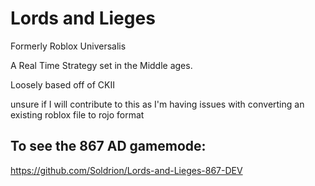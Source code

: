# Lords and Lieges
 Formerly Roblox Universalis
 
A Real Time Strategy set in the Middle ages. 

Loosely based off of CKII


unsure if I will contribute to this as I'm having issues with converting an existing roblox file to rojo format

## To see the 867 AD gamemode:
https://github.com/Soldrion/Lords-and-Lieges-867-DEV 

